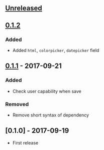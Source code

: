 ## [Unreleased]

## [0.1.2]
### Added
- Added `html`, `colorpicker`, `datepicker` field

## [0.1.1] - 2017-09-21
### Added
- Check user capability when save

### Removed
- Remove short syntax of dependency

## [0.1.0] - 2017-09-19
- First release

[Unreleased]: https://github.com/truongwp/puppyfw/compare/0.1.2...HEAD
[0.1.2]: https://github.com/truongwp/puppyfw/compare/0.1.1...0.1.2
[0.1.1]: https://github.com/truongwp/puppyfw/compare/0.1.0...0.1.1
